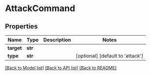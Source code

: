 # AttackCommand

## Properties
Name | Type | Description | Notes
------------ | ------------- | ------------- | -------------
**target** | **str** |  | 
**type** | **str** |  | [optional] [default to 'attack']

[[Back to Model list]](../README.md#documentation-for-models) [[Back to API list]](../README.md#documentation-for-api-endpoints) [[Back to README]](../README.md)

